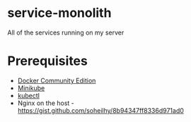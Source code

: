 # service-monolith
All of the services running on my server

# Prerequisites
- [Docker Community Edition](https://www.docker.com/community-edition)
- [Minikube](https://github.com/kubernetes/minikube)
- [kubectl](https://kubernetes.io/docs/tasks/tools/install-kubectl/)
- Nginx on the host - https://gist.github.com/soheilhy/8b94347ff8336d971ad0